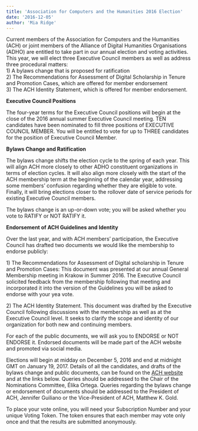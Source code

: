 ```yaml
---
title: 'Association for Computers and the Humanities 2016 Election'
date: '2016-12-05'
author: 'Mia Ridge'
---
```

Current members of the Association for Computers and the Humanities (ACH) or joint members of the Alliance of Digital Humanities Organisations (ADHO) are entitled to take part in our annual election and voting activities. This year, we will elect three Executive Council members as well as address three procedural matters:  
1\) A bylaws change that is proposed for ratification  
2\) The Recommendations for Assessment of Digital Scholarship in Tenure and Promotion Cases, which are offered for member endorsement  
3\) The ACH Identity Statement, which is offered for member endorsement.

**Executive Council Positions**

The four-year terms for the Executive Council positions will begin at the close of the 2016 annual summer Executive Council meeting. TEN candidates have been nominated to fill three positions of EXECUTIVE COUNCIL MEMBER. You will be entitled to vote for up to THREE candidates for the position of Executive Council Member.

**Bylaws Change and Ratification**

The bylaws change shifts the election cycle to the spring of each year. This will align ACH more closely to other ADHO constituent organizations in terms of election cycles. It will also align more closely with the start of the ACH membership term at the beginning of the calendar year, addressing some members’ confusion regarding whether they are eligible to vote. Finally, it will bring elections closer to the rollover date of service periods for existing Executive Council members.

The bylaws change is an up-or-down vote; you will be asked whether you vote to RATIFY or NOT RATIFY it.

**Endorsement of ACH Guidelines and Identity**

Over the last year, and with ACH members’ participation, the Executive Council has drafted two documents we would like the membership to endorse publicly:

1\) The Recommendations for Assessment of Digital scholarship in Tenure and Promotion Cases: This document was presented at our annual General Membership meeting in Krakow in Summer 2016. The Executive Council solicited feedback from the membership following that meeting and incorporated it into the version of the Guidelines you will be asked to endorse with your yea vote.

2\) The ACH Identity Statement. This document was drafted by the Executive Council following discussions with the membership as well as at the Executive Council level. It seeks to clarify the scope and identity of our organization for both new and continuing members.

For each of the public documents, we will ask you to ENDORSE or NOT ENDORSE it. Endorsed documents will be made part of the ACH website and promoted via social media.

Elections will begin at midday on December 5, 2016 and end at midnight GMT on January 19, 2017. Details of all the candidates, and drafts of the bylaws change and public documents, can be found on the [ACH website](/) and at the links below. Queries should be addressed to the Chair of the Nominations Committee, Élika Ortega. Queries regarding the bylaws change or endorsement of documents should be addressed to the President of ACH, Jennifer Guiliano or the Vice-President of ACH, Matthew K. Gold.

To place your vote online, you will need your Subscription Number and your unique Voting Token. The token ensures that each member may vote only once and that the results are submitted anonymously.